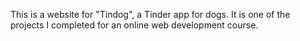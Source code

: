 This is a website for "Tindog", a Tinder app for dogs.
It is one of the projects I completed for an online web development course.
